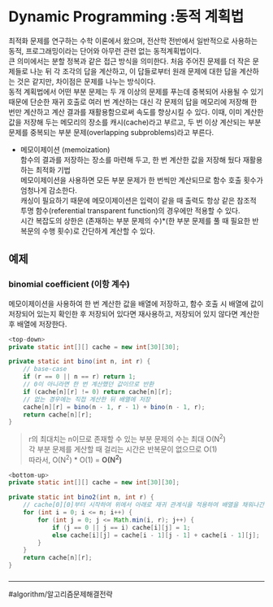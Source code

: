 # Dynamic Programming :동적 계획법
최적화 문제를 연구하는 수학 이론에서 왔으며, 전산학 전반에서 일반적으로 사용하는 동적, 프로그래밍이라는 단어와 아무런 관련 없는 동적계획법이다.  
큰 의미에서는 분할 정복과 같은 접근 방식을 의미한다. 처음 주어진 문제를 더 작은 문제들로 나눈 뒤 각 조각의 답을 계산하고, 이 답들로부터 원래 문제에 대한 답을 계산하는 것은 같지만, 차이점은 문제를 나누는 방식이다.  
동적 계획법에서 어떤 부분 문제는 두 개 이상의 문제를 푸는데 중복되어 사용될 수 있기 때문에 단순한 재귀 호출로 여러 번 계산하는 대신 각 문제의 답을 메모리에 저장해 한 번만 계산하고 계산 결과를 재활용함으로써 속도를 향상시킬 수 있다. 이때, 이미 계산한 값을 저장해 두는 메모리의 장소를 캐시(cache)라고 부르고, 두 번 이상 계산되는 부분 문제를 중복되는 부분 문제(overlapping subproblems)라고 부른다.

- 메모이제이션 (memoization)  
함수의 결과를 저장하는 장소를 마련해 두고, 한 번 계산한 값을 저장해 뒀다 재활용하는 최적화 기법  
메모이제이션을 사용하면 모든 부분 문제가 한 번씩만 계산되므로 함수 호출 횟수가 엄청나게 감소한다.  
캐싱이 필요하기 때문에 메모이제이션은 입력이 같을 때 출력도 항상 같은 참조적 투명 함수(referential transparent function)의 경우에만 적용할 수 있다.  
시간 복잡도의 상한은 (존재하는 부분 문제의 수)*(한 부분 문제를 풀 때 필요한 반복문의 수행 횟수)로 간단하게 계산할 수 있다.

## 예제
### binomial coefficient (이항 계수)
메모이제이션을 사용하여 한 번 계산한 값을 배열에 저장하고, 함수 호출 시 배열에 값이 저장되어 있는지 확인한 후 저장되어 있다면 재사용하고, 저장되어 있지 않다면 계산한 후 배열에 저장한다.
```java
<top-down>
private static int[][] cache = new int[30][30];

private static int bino(int n, int r) {
    // base-case
    if (r == 0 || n == r) return 1;
    // 0이 아니라면 한 번 계산했던 값이므로 반환
    if (cache[n][r] != 0) return cache[n][r];
    // 없는 경우에는 직접 계산한 뒤 배열에 저장
    cache[n][r] = bino(n - 1, r - 1) + bino(n - 1, r);
    return cache[n][r];
}
```
> r의 최대치는 n이므로 존재할 수 있는 부분 문제의 수는 최대 O(N<sup>2</sup>)  
> 각 부분 문제를 게산할 때 걸리는 시간은 반복문이 없으므로 O(1)  
> 따라서, O(N<sup>2</sup>) * O(1) = **O(N<sup>2</sup>)**

```java
<bottom-up>
private static int[][] cache = new int[30][30];

private static int bino2(int n, int r) {
    // cache[0][0]부터 시작하여 위에서 아래로 재귀 관계식을 적용하여 배열을 채워나간다.
    for (int i = 0; i <= n; i++) {
        for (int j = 0; j <= Math.min(i, r); j++) {
            if (j == 0 || j == i) cache[i][j] = 1;
            else cache[i][j] = cache[i - 1][j - 1] + cache[i - 1][j];
        }
    }
    return cache[n][r];
}
```

### 

---
#algorithm/알고리즘문제해결전략  